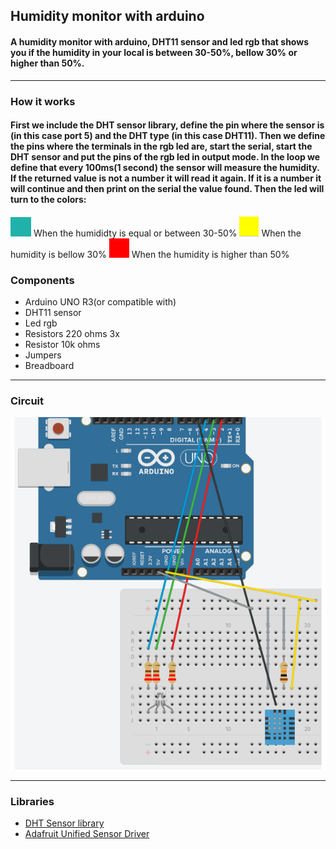 ## Humidity monitor with arduino

#### A humidity monitor with arduino, DHT11 sensor and led rgb that shows you if the humidity in your local is between 30-50%, bellow 30% or higher than 50%.

---

### How it works

#### First we include the DHT sensor library, define the pin where the sensor is (in this case port 5) and the DHT type (in this case DHT11). Then we define the pins where the terminals in the rgb led are, start the serial, start the DHT sensor and put the pins of the rgb led in output mode. In the loop we define that every 100ms(1 second) the sensor will measure the humidity. If the returned value is not a number it will read it again. If it is a number it will continue and then print on the serial the value found. Then the led will turn to the colors:

![cian](images/cian.png) When the humididty is equal or between 30-50%
![yellow](images/yellow.png) When the humidity is bellow 30%
![red](images/red.png) When the humidity is higher than 50%

### Components

- Arduino UNO R3(or compatible with)
- DHT11 sensor
- Led rgb
- Resistors 220 ohms 3x
- Resistor 10k ohms
- Jumpers
- Breadboard

---

### Circuit

![circuiti](images/hmci.png)

---

### Libraries

- [DHT Sensor library](https://github.com/adafruit/DHT-sensor-library)
- [Adafruit Unified Sensor Driver](https://github.com/adafruit/Adafruit_Sensor)
